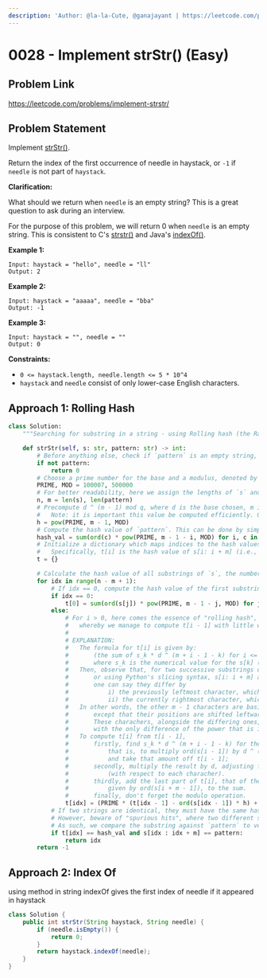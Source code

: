 ```yaml
---
description: 'Author: @la-la-Cute, @ganajayant | https://leetcode.com/problems/implement-strstr/'
---
```


# 0028 - Implement strStr() (Easy)

## Problem Link

https://leetcode.com/problems/implement-strstr/

## Problem Statement

Implement [strStr()](http://www.cplusplus.com/reference/cstring/strstr/).

Return the index of the first occurrence of needle in haystack, or `-1` if `needle` is not part of `haystack`.

**Clarification:**

What should we return when `needle` is an empty string? This is a great question to ask during an interview.

For the purpose of this problem, we will return 0 when `needle` is an empty string. This is consistent to C's [strstr()](http://www.cplusplus.com/reference/cstring/strstr/) and Java's [indexOf()](https://docs.oracle.com/javase/7/docs/api/java/lang/String.html#indexOf\(java.lang.String\)).

**Example 1:**

```
Input: haystack = "hello", needle = "ll"
Output: 2
```

**Example 2:**

```
Input: haystack = "aaaaa", needle = "bba"
Output: -1
```

**Example 3:**

```
Input: haystack = "", needle = ""
Output: 0
```

**Constraints:**

* `0 <= haystack.length, needle.length <= 5 * 10^4`
* `haystack` and `needle` consist of only lower-case English characters.

## Approach 1: Rolling Hash


<Tabs>
<TabItem value="py" label="Python">
<SolutionAuthor name="@la-la-Cute"/>

```python
class Solution:
    """Searching for substring in a string - using Rolling hash (the Rabin-Karp algorithm)"""

    def strStr(self, s: str, pattern: str) -> int:
        # Before anything else, check if `pattern` is an empty string, in which case we return 0 as required by the problem.
        if not pattern:
            return 0
        # Choose a prime number for the base and a modulus, denoted by d and q respectively.
        PRIME, MOD = 100007, 500000
        # For better readability, here we assign the lengths of `s` and `pattern` to the variables n and m respectively.
        n, m = len(s), len(pattern)
        # Precompute d ^ (m - 1) mod q, where d is the base chosen, m is len(pattern) and q is the modulus chosen.
        #   Note: it is important this value be computed efficiently. One way is to use the built-in pow.
        h = pow(PRIME, m - 1, MOD)
        # Compute the hash value of `pattern`. This can be done by simply applying the formula.
        hash_val = sum(ord(c) * pow(PRIME, m - 1 - i, MOD) for i, c in enumerate(pattern)) % MOD
        # Initialize a dictionary which maps indices to the hash values of their respective substrings.
        #   Specifically, t[i] is the hash value of s[i: i + m] (i.e., an m-sized substring of `s` starting at index `i`)
        t = {}

        # Calculate the hash value of all substrings of `s`, the number of which is n - m.
        for idx in range(n - m + 1):
            # If idx == 0, compute the hash value of the first substring. Just like the way we do it for `pattern` above.
            if idx == 0:
                t[0] = sum(ord(s[j]) * pow(PRIME, m - 1 - j, MOD) for j in range(m)) % MOD
            else:
                # For i > 0, here comes the essence of "rolling hash", 
                #   whereby we manage to compute t[i - 1] with little work.
                #
                # EXPLANATION:
                #   The formula for t[i] is given by:
                #       (the sum of s_k * d ^ (m + i - 1 - k) for i <= k < i + m) mod q
                #       where s_k is the numerical value for the s[k] (here we use the ASCII value).
                #   Then, observe that, for two successive substrings of length m,
                #       or using Python's slicing syntax, s[i: i + m] and s[i + 1: i + m + 1],
                #       one can say they differ by 
                #           i) the previously leftmost character, which is now dropped, and,
                #           ii) the currently rightmost character, which is new part of the substring.
                #   In other words, the other m - 1 characters are basically unaffected 
                #       except that their positions are shifted leftward by one index.
                #       These charachers, alongside the differing ones, make up of both t[i - 1] and t[i], 
                #       with the only difference of the power that is increased by 1.
                #   To compute t[i] from t[i - 1],
                #       firstly, find s_k * d ^ (m + i - 1 - k) for the leftmost character to be dropped,
                #           that is, to multiply ord(s[i - 1]) by d ^ (m - 1) = h (precomputed),
                #           and take that amount off t[i - 1];
                #       secondly, multiply the result by d, adjusting for the power of d having increased by one 
                #           (with respect to each characher).
                #       thirdly, add the last part of t[i], that of the character on the right end, 
                #           given by ord(s[i + m - 1]), to the sum.
                #       finally, don't forget the modulo operation.
                t[idx] = (PRIME * (t[idx - 1] - ord(s[idx - 1]) * h) + ord(s[idx + m - 1])) % MOD
            # If two strings are identical, they must have the same hash value.
            # However, beware of "spurious hits", where two different strings happen to share the same hash value.
            # As such, we compare the substring against `pattern` to verify the result.
            if t[idx] == hash_val and s[idx : idx + m] == pattern:
                return idx
        return -1
```
</TabItem>
</Tabs>


## Approach 2: Index Of 

using method in string indexOf gives the first index of needle if it appeared in haystack

<Tabs>
<TabItem value="java" label="Java">
<SolutionAuthor name="@ganajayant"/>

```java
class Solution {
    public int strStr(String haystack, String needle) {
        if (needle.isEmpty()) {
            return 0;
        }
        return haystack.indexOf(needle);
    }
}
```
</TabItem>
</Tabs>

